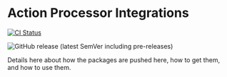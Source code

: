 # Action Processor Integrations

[![CI Status](https://github.com/intenthq/action-processor-integrations/workflows/CI/badge.svg)](https://github.com/intenthq/action-processor-integrations/actions?query=workflow%3ACI)

![GitHub release (latest SemVer including pre-releases)](https://img.shields.io/github/v/release/intenthq/action-processor-integrations?color=blue&include_prereleases&label=release)

Details here about how the packages are pushed here, how to get them, and how to use them.
